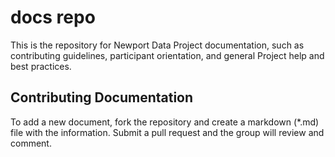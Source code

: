 # docs repo

This is the repository for Newport Data Project documentation, such as
contributing guidelines, participant orientation, and general Project help and best
practices.

## Contributing Documentation
To add a new document, fork the repository and create a markdown (\*.md) file
with the information. Submit a pull request and the group will review and comment.
